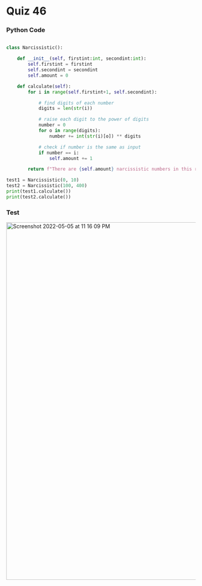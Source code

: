 # Quiz 46

### Python Code

```.py

class Narcissistic():

    def __init__(self, firstint:int, secondint:int):
        self.firstint = firstint
        self.secondint = secondint
        self.amount = 0

    def calculate(self):
        for i in range(self.firstint+1, self.secondint):

            # find digits of each number
            digits = len(str(i))

            # raise each digit to the power of digits
            number = 0
            for o in range(digits):
                number += int(str(i)[o]) ** digits

            # check if number is the same as input
            if number == i:
                self.amount += 1

        return f"There are {self.amount} narcissistic numbers in this range"

test1 = Narcissistic(0, 10)
test2 = Narcissistic(100, 400)
print(test1.calculate())
print(test2.calculate())
```

### Test

<img width="948" alt="Screenshot 2022-05-05 at 11 16 09 PM" src="https://user-images.githubusercontent.com/89366878/166943184-af387e6a-e990-4659-8b31-3bb5ed365556.png">
